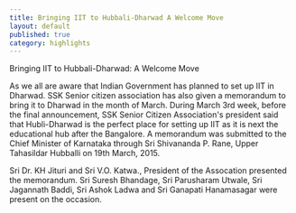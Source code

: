 ```yaml
---
title: Bringing IIT to Hubbali-Dharwad A Welcome Move
layout: default
published: true
category: highlights
---
```


Bringing IIT to Hubbali-Dharwad: A Welcome Move

As we all are aware that Indian Government has planned to set up IIT in Dharwad. SSK Senior citizen association has also given a memorandum to bring it to Dharwad in the month of March. During March 3rd week, before the final announcement, SSK Senior Citizen Association&#39;s president said that Hubli-Dharwad is the perfect place for setting up IIT as it is next the educational hub after the Bangalore. A memorandum was submitted to the Chief Minister of Karnataka through Sri Shivananda P. Rane, Upper Tahasildar Hubballi on 19th March, 2015.

Sri Dr. KH Jituri and Sri V.O. Katwa., President of the Assocation presented the memorandum. Sri Suresh Bhandage, Sri Parusharam Utwale, Sri Jagannath Baddi, Sri Ashok Ladwa and Sri Ganapati Hanamasagar were present on the occasion.
